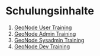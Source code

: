 # Schulungsinhalte

1. [GeoNode User Training](./user/index.md)
2. [GeoNode Admin Training](./admin-user/index.md)
2. [GeoNode Sysadmin Training](./sys-admin/index.md)
3. [GeoNode Dev Training](./dev/index.md)